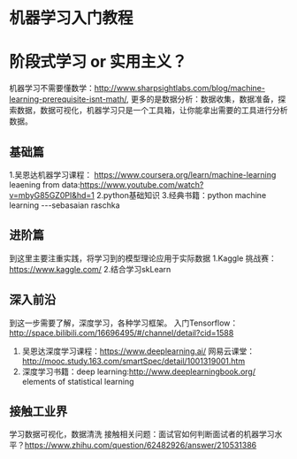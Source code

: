 # 机器学习入门教程
# 阶段式学习 or 实用主义？
 机器学习不需要懂数学：http://www.sharpsightlabs.com/blog/machine-learning-prerequisite-isnt-math/,
 更多的是数据分析：数据收集，数据准备，探索数据，数据可视化，机器学习只是一个工具箱，让你能拿出需要的工具进行分析数据。

## 基础篇
1.吴恩达机器学习课程： https://www.coursera.org/learn/machine-learning
  leaening from data:https://www.youtube.com/watch?v=mbyG85GZ0PI&hd=1
2.python基础知识
3.经典书籍：python machine learning ---sebasaian raschka

## 进阶篇
到这里主要注重实践，将学习到的模型理论应用于实际数据
1.Kaggle 挑战赛：https://www.kaggle.com/
2.结合学习skLearn

## 深入前沿
到这一步需要了解，深度学习，各种学习框架。
入门Tensorflow：http://space.bilibili.com/16696495/#/channel/detail?cid=1588
1. 吴恩达深度学习课程：https://www.deeplearning.ai/
   网易云课堂：http://mooc.study.163.com/smartSpec/detail/1001319001.htm
2. 深度学习书籍：deep learning:http://www.deeplearningbook.org/
   elements of statistical learning
   
## 接触工业界
学习数据可视化，数据清洗
接触相关问题：面试官如何判断面试者的机器学习水平？https://www.zhihu.com/question/62482926/answer/210531386
